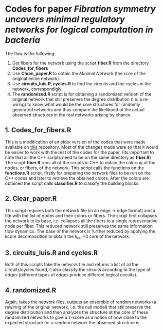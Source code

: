 # Codes for paper *Fibration symmetry uncovers minimal regulatory networks for logical computation in bacteria*

The flow is the following:
1. Get fibers for the network using the script **fiber.R** from the directory **Codes_for_fibers**
2. Use **Clean_paper.R** to obtain the *Minimal Network* (the core of the original entire network).
3. Use **circuits_luis.R**, **cycles.R** to find the circuits and the cycles in the network, correspondigly.
4. The **randomized.R** script is for obtaining a randomized version of the original network that still preserves the degree distribution (i.e. a re-wiring) to know what would be the core structures for randomly generated networks and thus compare the likelihood of the actual observed structures in the real networks arising by chance

## 1. Codes_for_fibers.R

This is a modification of an older version of the codes that were made available on [this](https://github.com/makselab/fibrationSymmetries) repository. Most of the changes made were so that it would be easier to work with the rest of the codes for the paper. (Its important to note that all the C++ scripts need to be on the same directory as **fiber.R**)
The script **fiber.R** runs all of the scripts in C++ to obtain the coloring of the nodes, or fibers, of the network. This script calls the functions on the **functions.R** script, firstly for preparing the network files to be run on the C++ codes and later to retrieve the obtained colors. After the colors are obtained the script calls **classifier.R** to classify the building blocks. 

## 2. Clear_paper.R

This script requires both the network file (in an edge -> edge format) and a file with the list of nodes and their colors or fibers. The script first collapses the network to its base, i.e. collapses all the fibers to a single representative node per fiber. This reduced network still preserves the same information flow dynamics. The base of the network is further reduced by applying the kcore decomposition to obtain the k<sub>out</sub>=0 core of the network. 

## 3. circuits_luis.R and cycles.R

Both of this scripts take the network file and returns a list of all the circuits/cycles found, it also classify the circuits according to the type of edges (different types of edges produce different logical circuits).

## 4. randomized.R 

Again, takes the network files, outputs an ensemble of random networks (a rewiring of the original network, i.e. the null model) that still preserve the degree distribution and then analyzes the structure at the core of these randomized networks to give a z-score as a notion of how close to the expected structure for a random network the observed structure is. 
